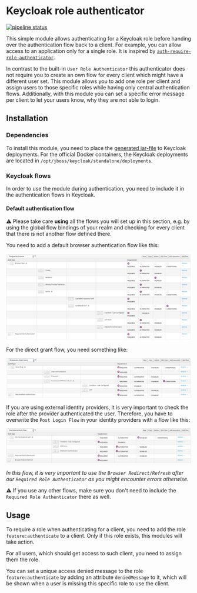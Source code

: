 # Keycloak role authenticator

[![pipeline status](https://rechenknecht.net/giz/keycloak/role-authenticator/badges/master/pipeline.svg)](https://rechenknecht.net/giz/keycloak/role-authenticator/-/commits/master)

This simple module allows authenticating for a Keycloak role before handing over the authentication flow back to a client. For example, you can allow access to an application only for a single role. 
It is inspired by [`auth-require-role-authenticator`](https://github.com/thomasdarimont/keycloak-extension-playground/tree/master/auth-require-role-extension).

In contrast to the built-in `User Role Authenticator` this authenticator does not require you to create an own flow for every client which might have a different user set. This module allows you to add one role per client and assign users to those specific roles while having only central authentication flows. Additionally, with this module you can set a specific error message per client to let your users know, why they are not able to login.

## Installation

### Dependencies

To install this module, you need to place the [generated jar-file](https://rechenknecht.net/giz/keycloak/role-authenticator/-/jobs/artifacts/master/download?job=build-jar) to Keycloak deployments. For the official Docker containers, the Keycloak deployments are located in `/opt/jboss/keycloak/standalone/deployments`.

### Keycloak flows

In order to use the module during authentication, you need to include it in the authentication flows in Keycloak.

#### Default authentication flow

⚠ Please take care **using** all the flows you will set up in this section, e.g. by using the global flow bindings of your realm and checking for every client that there is not another flow defined there.

You need to add a default browser authentication flow like this:

![Default authentication flow, modified for the role-authenticator](docs/browser-auth-flow.png)

For the direct grant flow, you need something like:

![Direct grant flow](docs/direct-grant-flow.png)

If you are using external identity providers, it is very important to check the role after the provider authenticated the user. Therefore, you have to overwrite the `Post Login Flow` in your identity providers with a flow like this:

![Post login flow, needed for external Idp providers](docs/post-login-flow.png)

*In this flow, it is very important to use the `Browser Redirect/Refresh` after our `Required Role Authenticator` as you might encounter errors otherwise.*

⚠ If you use any other flows, make sure you don't need to include the `Required Role Authenticator` there as well.

## Usage

To require a role when authenticating for a client, you need to add the role `feature:authenticate` to a client. Only if this role exists, this modules will take action.

For all users, which should get access to such client, you need to assign them the role.

You can set a unique access denied message to the role `feature:authenticate` by adding an attribute `deniedMessage` to it, which will be shown when a user is missing this specific role to use the client.
